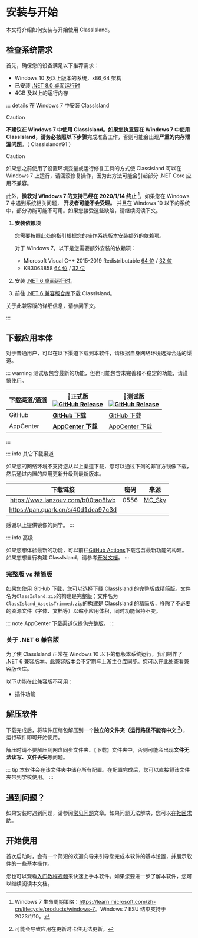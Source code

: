 # 安装与开始

本文将介绍如何安装与开始使用 ClassIsland。

## 检查系统需求

首先，确保您的设备满足以下推荐需求：

- Windows 10 及以上版本的系统，x86_64 架构
- 已安装 [.NET 8.0 桌面运行时](https://dotnet.microsoft.com/zh-cn/download/dotnet/thank-you/runtime-desktop-8.0.1-windows-x64-installer)
- 4GB 及以上的运行内存

::: details 在 Windows 7 中安装 ClassIsland

> [!caution]
> **不建议在 Windows 7 中使用 ClassIsland。**如果您执意要在 Windows 7 中使用 ClassIsland，请**务必按照以下步骤**完成准备工作，否则可能会出现**严重的内存泄漏问题**。（ ClassIsland#91 ）

> [!caution]
> 如果您之前使用了设置环境变量或运行修复工具的方式使 ClassIsland 可以在 Windows 7 上运行，请回滚修复操作，因为此方法可能会引起部分 .NET Core 应用不兼容。

此外，**微软对 Windows 7 的支持已经在 2020/1/14 终止** [^1]。如果您在 Windows 7 中遇到系统相关问题， **开发者可能不会受理。** 并且在 Windows 10 以下的系统中，部分功能可能不可用。如果您接受这些缺陷，请继续阅读下文。

1. **安装依赖项**

    您需要按照[此处](https://learn.microsoft.com/zh-cn/dotnet/core/install/windows?tabs=net60#additional-deps)的指引根据您的操作系统版本安装额外的依赖项。

    对于 Windows 7，以下是您需要额外安装的依赖项：

    - Microsoft Visual C++ 2015-2019 Redistributable [64 位](https://aka.ms/vs/16/release/vc_redist.x64.exe) / [32 位](https://aka.ms/vs/16/release/vc_redist.x86.exe)
    - KB3063858 [64 位](https://www.microsoft.com/download/details.aspx?id=47442) / [32 位](https://www.microsoft.com/download/details.aspx?id=47409)

2. 安装 [.NET 6 桌面运行时](https://dotnet.microsoft.com/zh-cn/download/dotnet/thank-you/runtime-desktop-6.0.33-windows-x64-installer)。
3. 前往 [.NET 6 兼容版仓库](https://github.com/ClassIsland/ClassIsland-net6/releases)下载 ClassIsland。

关于此兼容版的详细信息，请参阅下文。

:::

## 下载应用本体

对于普通用户，可以在以下渠道下载到本软件，请根据自身网络环境选择合适的渠道。

::: warning
测试版包含最新的功能，但也可能包含未完善和不稳定的功能，请谨慎使用。

| 下载渠道/通道 | **🚀正式版** <br/>[![GitHub Release](https://img.shields.io/github/v/release/HelloWRC/ClassIsland?style=flat-square&logo=GitHub&color=%233fb950)](https://github.com/HelloWRC/ClassIsland/releases/latest)  | 🚧测试版<br/>[![GitHub Release](https://img.shields.io/github/v/release/HelloWRC/ClassIsland?include_prereleases&style=flat-square&logo=GitHub&label=BETA)](https://github.com/HelloWRC/ClassIsland/releases/) |
| -- | -- | -- |
| GitHub | [**GitHub 下载**](https://github.com/HelloWRC/ClassIsland/releases/latest) | [GitHub 下载](https://github.com/HelloWRC/ClassIsland/releases) |
| AppCenter | [**AppCenter 下载**](https://install.appcenter.ms/users/hellowrc/apps/classisland/distribution_groups/public/releases/latest) | [AppCenter 下载](https://install.appcenter.ms/users/hellowrc/apps/classisland/distribution_groups/publicbeta/releases/latest) |

:::

<a id="third-party-downloads"></a>
::: info 其它下载渠道

如果您的网络环境不支持您从以上渠道下载，您可以通过下列的非官方镜像下载，然后通过内置的应用更新升级到最新版本。

| 下载链接 | 密码 | 来源 |
|:--:|:--:|:--:|
| <https://wwz.lanzouv.com/b00tao8lwb> | 0556 | [MC_Sky](https://bilibili.com/read/cv35699004) |
| <https://pan.quark.cn/s/40d1dca97c3d> | | |

感谢以上提供镜像的同学。
:::

::: info 高级

如果您想体验最新的功能，可以前往[GitHub Actions](https://github.com/ClassIsland/ClassIsland/actions/workflows/build_release.yml)下载包含最新功能的构建。如果您想自行构建 ClassIsland，请参考[开发文档](../dev/get-started/devlopment.md)。
:::

### 完整版 vs 精简版

如果您使用 GitHub 下载，您可以选择下载 ClassIsland 的完整版或精简版。文件名为`ClassIsland.zip`的构建是完整版；文件名为`ClassIsland_AssetsTrimmed.zip`的构建是 ClassIsland 的精简版，移除了不必要的资源文件（字体、文档等）以缩小应用体积，同时功能保持不变。

::: note
AppCenter 下载渠道仅提供完整版。
:::

### 关于 .NET 6 兼容版

为了使 ClassIsland 正常在 Windows 10 以下的低版本系统运行，我们制作了 .NET 6 兼容版本。此兼容版本会不定期与上游主仓库同步。您可以在[此处](https://github.com/ClassIsland/ClassIsland-net6/)查看兼容版仓库。

以下功能在此兼容版不可用：

- 插件功能

## 解压软件

下载完成后，将软件压缩包解压到一个**独立的文件夹（运行路径不能有中文 [^2]）**，运行软件即可开始使用。

解压时请不要解压到网盘同步文件夹、【下载】文件夹中，否则可能会出现**文件无法读写、文件丢失**等问题。

::: tip
本软件会在该文件夹中储存所有配置。在配置完成后，您可以直接将该文件夹带到学校使用。
:::

## 遇到问题？

如果安装时遇到问题，请参阅[常见问题](./faq/faq.md#安装时)文章。如果问题无法解决，您可以[在社区求助](../community/README.md)。

## 开始使用

首次启动时，会有一个简短的欢迎向导来引导您完成本软件的基本设置，并展示软件的一些基本操作。

您也可以观看[入门教程视频](https://www.bilibili.com/video/BV1fA4m1A7uZ/)来快速上手本软件。如果您要进一步了解本软件，您可以继续阅读本文档。

[^1]: Windows 7 生命周期策略：<https://learn.microsoft.com/zh-cn/lifecycle/products/windows-7>。Windows 7 ESU 结束支持于 2023/1/10。
[^2]: 可能会导致应用在更新时卡住无法更新。
